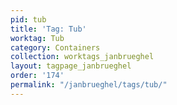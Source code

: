 ```yaml
---
pid: tub
title: 'Tag: Tub'
worktag: Tub
category: Containers
collection: worktags_janbrueghel
layout: tagpage_janbrueghel
order: '174'
permalink: "/janbrueghel/tags/tub/"
---
```

